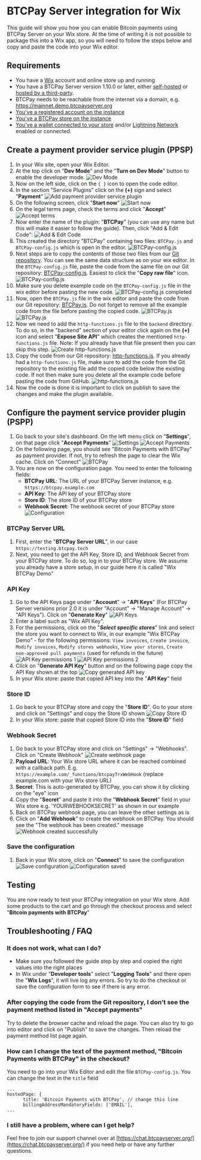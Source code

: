 # BTCPay Server integration for Wix

This guide will show you how you can enable Bitcoin payments using BTCPay Server on your Wix store. At the time of writing it is not possible to package this into a Wix app, so you will need to follow the steps below and copy and paste the code into your Wix editor.

## Requirements
- You have a [Wix](https://wix.com) account and online store up and running
- You have a BTCPay Server version 1.10.0 or later, either [self-hosted](https://docs.btcpayserver.org/Deployment/) or [hosted by a third-party](https://docs.btcpayserver.org/Deployment/ThirdPartyHosting/). 
- BTCPay needs to be reachable from the internet via a domain, e.g. https://mainnet.demo.btcpayserver.org
- [You've a registered account on the instance](https://docs.btcpayserver.org/RegisterAccount/)
- [You've a BTCPay store on the instance](https://docs.btcpayserver.org/CreateStore/)
- [You've a wallet connected to your store](https://docs.btcpayserver.org/WalletSetup/) and/or [Lightning Network](https://docs.btcpayserver.org/LightningNetwork/) enabled or connected.

## Create a payment provider service plugin (PPSP) 

1. In your Wix site, open your Wix Editor.
2. At the top click on "**Dev Mode**" and the "**Turn on Dev Mode**" button to enable the developer mode.
![Dev Mode](./img/wix/01_wix_dev-mode.png)
3. Now on the left side, click on the `{ }` icon to open the code editor.
4. In the section "Service Plugins" click on the **(+)** sign and select "**Payment**"
![Add payment provider service plugin](./img/wix/02_wix_service-plugin-payment.png)
5. On the following screen, click "**Start now**"
![Start now](./img/wix/03_wix_ppsp-start-now.png)
6. On the legal terms page, check the terms and click "**Accept**"
![Accept terms](./img/wix/04_wix_ppsp-legal-notice.png)
7. Now enter the name of the plugin: "**BTCPay**" (you can use any name but this will make it easier to follow the guide). Then, click "Add & Edit Code":
![Add & Edit Code](./img/wix/05_wix_ppsp-name.png)
8. This created the directory "BTCPay" containing two files: `BTCPay.js` and `BTCPay-config.js` which is open in the editor. 
![BTCPay-config.js](./img/wix/06_wix_ppsp-btcpay-config.png)
9. Next steps are to copy the contents of those two files from our [Git repository](https://github.com/btcpayserver/wix). You can see the same data structure as on your wix editor. In the `BTCPay-config.js` file, paste the code from the same file on our Git repository: [BTCPay-config.js](https://github.com/btcpayserver/wix/blob/main/backend/service-plugins/payment-provider/BTCPay/BTCPay-config.js). Easiest to click the "**Copy raw file**" icon. 
![BTCPay-config.js](./img/wix/07_wix_gh-btcpay-config.png)
10. Make sure you delete example code on the `BTCPay-config.js` file in the wix editor before pasting the new code.
![BTCPay-config.js completed](./img/wix/08_wix_ppsp-btcpay-config-complete.png)
11. Now, open the `BTCPay.js` file in the wix editor and paste the code from our Git repository: [BTCPay.js](https://github.com/btcpayserver/wix/blob/main/backend/service-plugins/payment-provider/BTCPay/BTCPay.js). Do not forget to remove all the example code from the file before pasting the copied code.
![BTCPay.js](./img/wix/09_wix_gh-btcpay.png)
![BTCPay.js](./img/wix/10_wix_ppsp-btcpay.png)
12. Now we need to add the `http-functions.js` file to the `backend` directory. To do so, in the "backend" section of your editor click again on the **(+)** icon and select "**Expose Site API**" which creates the mentioned `http-functions.js` file. Note: If you already have that file present then you can skip this step.
![Create http-functions.js](./img/wix/11_wix_backend-expose-site-api.png)
13. Copy the code from our Git repository: [http-functions.js](https://github.com/btcpayserver/wix/blob/main/backend/http-functions.js). If you already had a `http-functions.js` file, make sure to add the code from the Git repository to the existing file add the copied code below the existing code. If not then make sure you delete all the example code before pasting the code from GitHub.
![http-functions.js](./img/wix/12_wix_backend-http-functions.png)
14. Now the code is done it is important to click on publish to save the changes and make the plugin available.

## Configure the payment service provider plugin (PSPP)
1. Go back to your site's dashboard. On the left menu click on "**Settings**", on that page click "**Accept Payments**"
![Settings](./img/wix/13_wix_settings.png)
![Accept Payments](./img/wix/14_wix_accept-payments.png)
2. On the following page, you should see "Bitcoin Payments with BTCPay" as payment provider. If not, try to refresh the page to clear the Wix cache. Click on "Connect"
![BTCPay](./img/wix/15_wix_list-btcpay.png)
3. You are now on the configuration page. You need to enter the following fields:
   - **BTCPay URL**: The URL of your BTCPay Server instance, e.g. `https://btcpay.example.com`
   - **API Key**: The API key of your BTCPay store
   - **Store ID**: The store ID of your BTCPay store
   - **Webhook Secret**: The webhook secret of your BTCPay store
![Configuration](./img/wix/16_wix_btcpay-config.png)

### BTCPay Server URL
1. First, enter the "**BTCPay Server URL**", in our case `https://testing.btcpay.tech`
2. Next, you need to get the API Key, Store ID, and Webhook Secret from your BTCPay store. To do so, log in to your BTCPay store. We assume you already have a store setup, in our guide here it is called "Wix BTCPay Demo"

### API Key 
1. Go to the API Keys page under "**Account**" -> "**API Keys**" (For BTCPay Server versions prior 2.0 it is under "Account" -> "Manage Account" -> "API Keys"). Click on "**Generate Key**"
![API Keys](./img/wix/17_btcpay-api-key-page.png)
2. Enter a label such as "Wix API Key". 
3. For the permissions, click on the "_**Select specific stores**_" link and select the store you want to connect to Wix, in our example "Wix BTCPay Demo" - for the following permissions: `View invoices`, `Create invoice`, `Modify invoices`, `Modify stores webhooks`, `View your stores`, `Create non-approved pull payments` (used for refunds in the future)
![API Key permissions 1](./img/wix/18_btcpay-api-key-permissions-1.png)
![API Key permissions 2](./img/wix/18_btcpay-api-key-permissions-2.png)
4. Click on "**Generate API Key**" button and on the following page copy the API Key shown at the top
![Copy generated API key](./img/wix/19_btcpay-api-key-copy.png)
5. In your Wix store: paste that copied API key into the "**API Key**" field

### Store ID
1. Go back to your BTCPay store and copy the "**Store ID**". Go to your store and click on "Settings" and copy the Store ID shown
![Copy Store ID](./img/wix/20_btcpay-store-id.png)
2. In your Wix store: paste that copied Store ID into the "**Store ID**" field

### Webhook Secret
1. Go back to your BTCPay store and click on "Settings" -> "Webhooks". Click on "Create Webhook"
![Create webhook page](./img/wix/21_btcpay-webhook-page.png)
2. **Payload URL**: Your Wix store URL where it can be reached combined with a callback path. E.g. `https://example.com/_functions/btcpayTrxWebHook` (replace example.com with your Wix store URL)
3. **Secret**: This is auto-generated by BTCPay, you can show it by clicking on the "eye" icon
4. Copy the "**Secret**" and paste it into the "**Webhook Secret**" field in your Wix store e.g. 'YOURWEBHOOKSECRET' as shown in our example
5. Back on BTCPay webhook page, you can leave the other settings as is
6. Click on "**Add Webhook**" to create the webhook on BTCPay. You should see the "The webhook has been created." message
![Webhook created successfully](./img/wix/22_btcpay-webhook-saved.png)

### Save the configuration
1. Back in your Wix store, click on "**Connect**" to save the configuration
![Save configuration](./img/wix/16_wix_btcpay-config.png)
![Configuration saved](img/23_wix_btcpay-config-saved.png)

## Testing

You are now ready to test your BTCPay integration on your Wix store. Add some products to the cart and go through the checkout process and select "**Bitcoin payments with BTCPay**"


## Troubleshooting / FAQ

### It does not work, what can I do?
- Make sure you followed the guide step by step and copied the right values into the right places
- In Wix under "**Developer tools**" select "**Logging Tools**" and there open the "**Wix Logs**", it will live log any errors. So try to do the checkout or save the configuration form to see if there is any error.

### After copying the code from the Git repository, I don't see the payment method listed in "Accept payments"
Try to delete the browser cache and reload the page. You can also try to go into editor and click on "Publish" to save the changes. Then reload the payment method list page again.

### How can I change the text of the payment method, "Bitcoin Payments with BTCPay" in the checkout?
You need to go into your Wix Editor and edit the file `BTCPay-config.js`. You can change the text in the `title` field
```
...
hostedPage: {
      title: 'Bitcoin Payments with BTCPay', // change this line
      billingAddressMandatoryFields: ['EMAIL'],
...
```

### I still have a problem, where can I get help?
Feel free to join our support channel over at [https://chat.btcpayserver.org/](https://chat.btcpayserver.org/) if you need help or have any further questions.